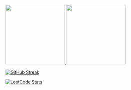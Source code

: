 <!---
nyancat3/nyancat3 is a ✨ special ✨ repository because its `README.md` (this file) appears on your GitHub profile.
You can click the Preview link to take a look at your changes.
--->

<a href="https://github.com/anuraghazra/github-readme-stats">
  <img height=190 src="https://github-readme-stats-silk-nine-63.vercel.app/api?username=nyancat3&theme=material-palenight&show_icons=true&hide_border=true&hide=stars" />
</a>
<a href="https://github.com/anuraghazra/github-readme-stats">
  <img height=190 src="https://github-readme-stats-silk-nine-63.vercel.app/api/top-langs/?username=nyancat3&theme=material-palenight&show_icons=true&hide_border=true&layout=compact&langs_count=10&size_weight=0.5&count_weight=0.5" />
</a>

[![GitHub Streak](https://streak-stats.demolab.com/?user=nyancat3&theme=nightowl&hide_border=true&disable_animations=true)](https://github.com/DenverCoder1/github-readme-streak-stats)

[![LeetCode Stats](https://leetcard.jacoblin.cool/nyan_cat_?theme=dark&ext=heatmap&hide=ranking,username&animation=false)](https://github.com/JacobLinCool/LeetCode-Stats-Card)
